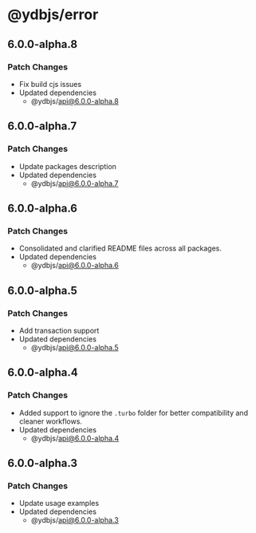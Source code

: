 # @ydbjs/error

## 6.0.0-alpha.8

### Patch Changes

- Fix build cjs issues
- Updated dependencies
  - @ydbjs/api@6.0.0-alpha.8

## 6.0.0-alpha.7

### Patch Changes

- Update packages description
- Updated dependencies
  - @ydbjs/api@6.0.0-alpha.7

## 6.0.0-alpha.6

### Patch Changes

- Consolidated and clarified README files across all packages.
- Updated dependencies
  - @ydbjs/api@6.0.0-alpha.6

## 6.0.0-alpha.5

### Patch Changes

- Add transaction support
- Updated dependencies
  - @ydbjs/api@6.0.0-alpha.5

## 6.0.0-alpha.4

### Patch Changes

- Added support to ignore the `.turbo` folder for better compatibility and cleaner workflows.
- Updated dependencies
  - @ydbjs/api@6.0.0-alpha.4

## 6.0.0-alpha.3

### Patch Changes

- Update usage examples
- Updated dependencies
  - @ydbjs/api@6.0.0-alpha.3

